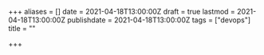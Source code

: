 +++
aliases = []
date = 2021-04-18T13:00:00Z
draft = true
lastmod = 2021-04-18T13:00:00Z
publishdate = 2021-04-18T13:00:00Z
tags = ["devops"]
title = ""

+++
